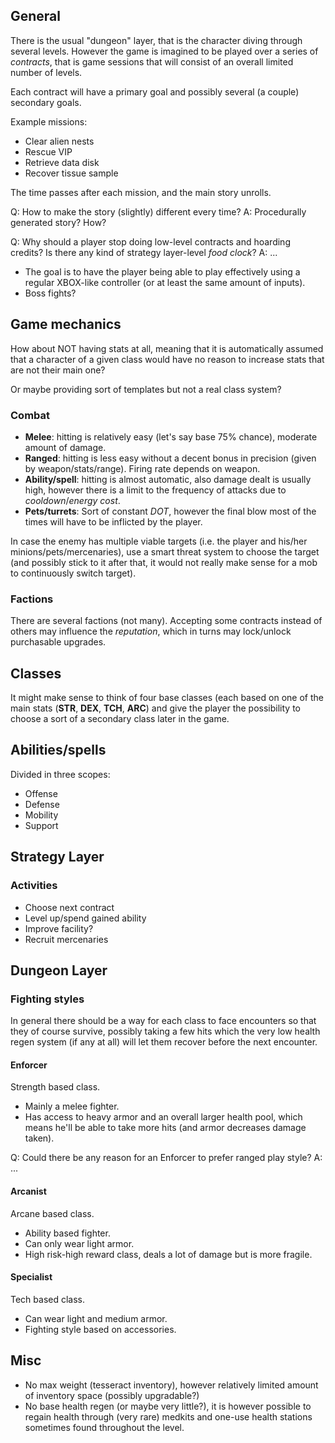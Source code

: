
## General

There is the usual "dungeon" layer, that is the character diving through several
levels. However the game is imagined to be played over a series of _contracts_,
that is game sessions that will consist of an overall limited number of levels.

Each contract will have a primary goal and possibly several (a couple) secondary
goals.

Example missions:

 - Clear alien nests
 - Rescue VIP
 - Retrieve data disk
 - Recover tissue sample

The time passes after each mission, and the main story unrolls.

Q: How to make the story (slightly) different every time?
A: Procedurally generated story? How?

Q: Why should a player stop doing low-level contracts and hoarding credits? Is
there any kind of strategy layer-level _food clock_?
A: ...

- The goal is to have the player being able to play effectively using a regular
  XBOX-like controller (or at least the same amount of inputs).
- Boss fights?

## Game mechanics

How about NOT having stats at all, meaning that it is automatically assumed that
a character of a given class would have no reason to increase stats that are not
their main one?

Or maybe providing sort of templates but not a real class system?

### Combat

 * **Melee**: hitting is relatively easy (let's say base 75% chance), moderate
   amount of damage.
 * **Ranged**: hitting is less easy without a decent bonus in precision (given
   by weapon/stats/range). Firing rate depends on weapon.
 * **Ability/spell**: hitting is almost automatic, also damage dealt is usually
   high, however there is a limit to the frequency of attacks due to 
   _cooldown_/_energy cost_.
 * **Pets/turrets**: Sort of constant _DOT_, however the final blow most of the
   times will have to be inflicted by the player.

In case the enemy has multiple viable targets (i.e. the player and his/her
minions/pets/mercenaries), use a smart threat system to choose the target (and
possibly stick to it after that, it would not really make sense for a mob to
continuously switch target).



### Factions

There are several factions (not many). Accepting some contracts instead of
others may influence the _reputation_, which in turns may lock/unlock
purchasable upgrades.

## Classes

It might make sense to think of four base classes (each based on one of the main
stats (**STR**, **DEX**, **TCH**, **ARC**) and give the player the possibility
to choose a sort of a secondary class later in the game.

## Abilities/spells

Divided in three scopes:

 * Offense
 * Defense
 * Mobility
 * Support

## Strategy Layer

### Activities

 - Choose next contract
 - Level up/spend gained ability
 - Improve facility?
 - Recruit mercenaries

## Dungeon Layer

### Fighting styles

In general there should be a way for each class to face encounters so that they
of course survive, possibly taking a few hits which the very low health regen
system (if any at all) will let them recover before the next encounter.

#### Enforcer

Strength based class.

- Mainly a melee fighter.
- Has access to heavy armor and an overall larger health  pool, which means he'll
  be able to take more hits (and armor decreases damage taken).

Q: Could there be any reason for an Enforcer to prefer ranged play style?
A: ...

#### Arcanist

Arcane based class.

- Ability based fighter.
- Can only wear light armor.
- High risk-high reward class, deals a lot of damage but is more fragile.

#### Specialist

Tech based class.

- Can wear light and medium armor.
- Fighting style based on accessories.

## Misc

 - No max weight (tesseract inventory), however relatively limited amount of
   inventory space (possibly upgradable?)
 - No base health regen (or maybe very little?), it is however possible to
   regain health through (very rare) medkits and one-use health stations
   sometimes found throughout the level.
